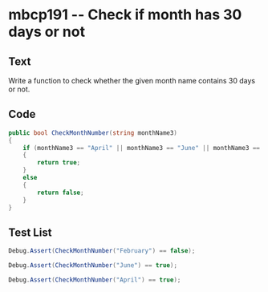 # mbcp191 -- Check if month has 30 days or not

## Text

Write a function to check whether the given month name contains 30 days or not.

## Code

```csharp
public bool CheckMonthNumber(string monthName3)
{
    if (monthName3 == "April" || monthName3 == "June" || monthName3 == "September" || monthName3 == "November")
    {
        return true;
    }
    else
    {
        return false;
    }
}
```

## Test List

```csharp
Debug.Assert(CheckMonthNumber("February") == false);
```

```csharp
Debug.Assert(CheckMonthNumber("June") == true);
```

```csharp
Debug.Assert(CheckMonthNumber("April") == true);
```
